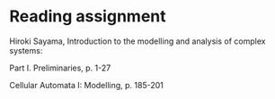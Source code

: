 # Reading assignment

Hiroki Sayama, Introduction to the modelling and analysis of complex systems:

Part I. Preliminaries, p. 1-27

Cellular Automata I: Modelling, p. 185-201

